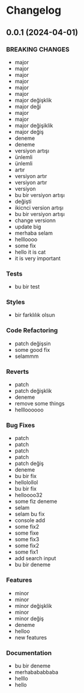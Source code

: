 # Changelog

## 0.0.1 (2024-04-01)
### BREAKING CHANGES
 * major
 * major
 * major
 * major
 * major
 * major
 * major değişklik
 * major deği
 * major
 * major
 * major değişiklik
 * major değiş
 * deneme
 * deneme
 * versiyon artışı
 * ünlemli
 * ünlemli
 * artır
 * versiyon artır
 * versiyon artır
 * versiyon
 * bu bir versiyon artışı
 * değişti
 * ikicnci version artışı
 * bu bir versiyon artışı
 * change versionn
 * update big
 * merhaba selam
 * hellloooo
 * some fix
 * hello it is cat
 * it is very important
### Tests
 * bu bir test
### Styles
 * bir farklılık olsun
### Code Refactoring
 * patch değişsin
 * some good fix
 * selammm
### Reverts
 * patch
 * patch değişklik
 * deneme
 * remove some things
 * hellloooooo
### Bug Fixes
 * patch
 * patch
 * patch
 * patch
 * patch değiş
 * deneme
 * bu bir fix
 * hellolollol
 * bu bir fix
 * helloooo32
 * some fiz deneme
 * selam
 * selam bu fix
 * console add
 * some fix2
 * some fixe
 * some fix3
 * some fix2
 * some fix1
 * add search input
 * bu bir deneme
### Features
 * minor
 * minor
 * minor değişklik
 * minor
 * minor değiş
 * deneme
 * helloo
 * new features
### Documentation
 * bu bir deneme
 * merhabababbaba
 * helllo
 * hello
